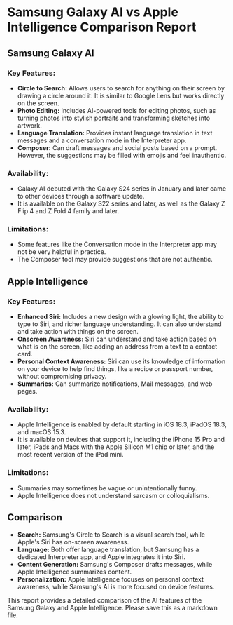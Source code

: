 # Samsung Galaxy AI vs Apple Intelligence Comparison Report

## Samsung Galaxy AI

### Key Features:

*   **Circle to Search:** Allows users to search for anything on their screen by drawing a circle around it. It is similar to Google Lens but works directly on the screen.
*   **Photo Editing:** Includes AI-powered tools for editing photos, such as turning photos into stylish portraits and transforming sketches into artwork.
*   **Language Translation:** Provides instant language translation in text messages and a conversation mode in the Interpreter app.
*   **Composer:** Can draft messages and social posts based on a prompt. However, the suggestions may be filled with emojis and feel inauthentic.

### Availability:

*   Galaxy AI debuted with the Galaxy S24 series in January and later came to other devices through a software update.
*   It is available on the Galaxy S22 series and later, as well as the Galaxy Z Flip 4 and Z Fold 4 family and later.

### Limitations:

*   Some features like the Conversation mode in the Interpreter app may not be very helpful in practice.
*   The Composer tool may provide suggestions that are not authentic.

## Apple Intelligence

### Key Features:

*   **Enhanced Siri:** Includes a new design with a glowing light, the ability to type to Siri, and richer language understanding. It can also understand and take action with things on the screen.
*   **Onscreen Awareness:** Siri can understand and take action based on what is on the screen, like adding an address from a text to a contact card.
*   **Personal Context Awareness:** Siri can use its knowledge of information on your device to help find things, like a recipe or passport number, without compromising privacy.
*   **Summaries:** Can summarize notifications, Mail messages, and web pages.

### Availability:

*   Apple Intelligence is enabled by default starting in iOS 18.3, iPadOS 18.3, and macOS 15.3.
*   It is available on devices that support it, including the iPhone 15 Pro and later, iPads and Macs with the Apple Silicon M1 chip or later, and the most recent version of the iPad mini.

### Limitations:

*   Summaries may sometimes be vague or unintentionally funny.
*   Apple Intelligence does not understand sarcasm or colloquialisms.

## Comparison

*   **Search:** Samsung's Circle to Search is a visual search tool, while Apple's Siri has on-screen awareness.
*   **Language:** Both offer language translation, but Samsung has a dedicated Interpreter app, and Apple integrates it into Siri.
*   **Content Generation:** Samsung's Composer drafts messages, while Apple Intelligence summarizes content.
*   **Personalization:** Apple Intelligence focuses on personal context awareness, while Samsung's AI is more focused on device features.

This report provides a detailed comparison of the AI features of the Samsung Galaxy and Apple Intelligence. Please save this as a markdown file.
